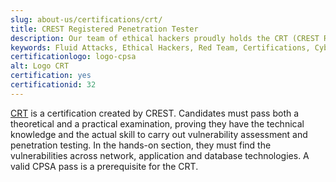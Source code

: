 ```yaml
---
slug: about-us/certifications/crt/
title: CREST Registered Penetration Tester
description: Our team of ethical hackers proudly holds the CRT (CREST Registered Penetration Tester) certification, among many others.
keywords: Fluid Attacks, Ethical Hackers, Red Team, Certifications, Cybersecurity, Pentesters, Whitehat Hackers, CRT
certificationlogo: logo-cpsa
alt: Logo CRT
certification: yes
certificationid: 32
---
```


[CRT](https://www.crest-approved.org/certification-careers/crest-certifications/crest-registered-penetration-tester/)
is a certification created by CREST.
Candidates must pass both a theoretical and a practical examination,
proving they have the technical knowledge and the actual skill
to carry out vulnerability assessment and penetration testing.
In the hands-on section,
they must find the vulnerabilities across network,
application and database technologies.
A valid CPSA pass is a prerequisite for the CRT.

